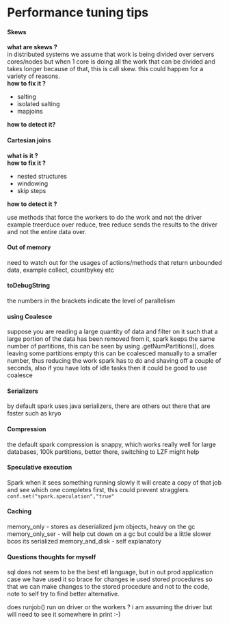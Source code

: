 # Performance tuning tips

#### Skews
**what are skews ?**  
in distributed systems we assume that work is being divided over servers cores/nodes but when 1 core is doing all the work that can be divided and takes longer because of that, this is call skew. this could happen for a variety of reasons.  
**how to fix it ?**  
- salting  
- isolated salting  
- mapjoins  

**how to detect it?**

#### Cartesian joins
**what is it ?**  
**how to fix it ?**  
- nested structures  
- windowing  
- skip steps  

**how to detect it ?**

use methods that force the workers to do the work and not the driver
example treerduce over reduce, tree reduce sends the results to the driver and not the entire data over.

#### Out of memory
need to watch out for the usages of actions/methods that return unbounded data, example collect, countbykey etc

#### toDebugString  
  the numbers in the brackets indicate the level of parallelism
  
#### using Coalesce  
suppose you are reading a large quantity of data and filter on it such that a large portion of the data has been removed from it, spark keeps the same number of partitions, this can be seen by using .getNumPartitions(),
does leaving some partitions empty this can be coalesced manually to a smaller number, thus reducing the work spark has to do and shaving off a couple of seconds,
also if you have lots of idle tasks then it could be good to use coalesce

#### Serializers  
by default spark uses java serializers, there are others out there that are faster such as kryo

#### Compression  
the default spark compression is snappy, which works really well for large databases, 100k partitions, better there,
switching to LZF might help

#### Speculative execution  
Spark when it sees something running slowly it will create a copy of that job and see which one completes first, this could prevent stragglers.  
`
conf.set("spark.speculation","true"
`

#### Caching  
memory_only - stores as deserialized jvm objects, heavy on the gc
memory_only_ser - will help cut down on a gc but could be a little slower bcos its serialized
memory_and_disk - self explanatory

#### Questions thoughts for myself  
 sql does not seem to be the best etl language, but in out prod application case we have used it so brace for changes ie used stored procedures so that we can make changes to the stored procedure and not to the code, note to self try to find better alternative.

 does runjob() run on driver or the workers ? i am assuming the driver but will need to see it somewhere in print :-)
 
  


